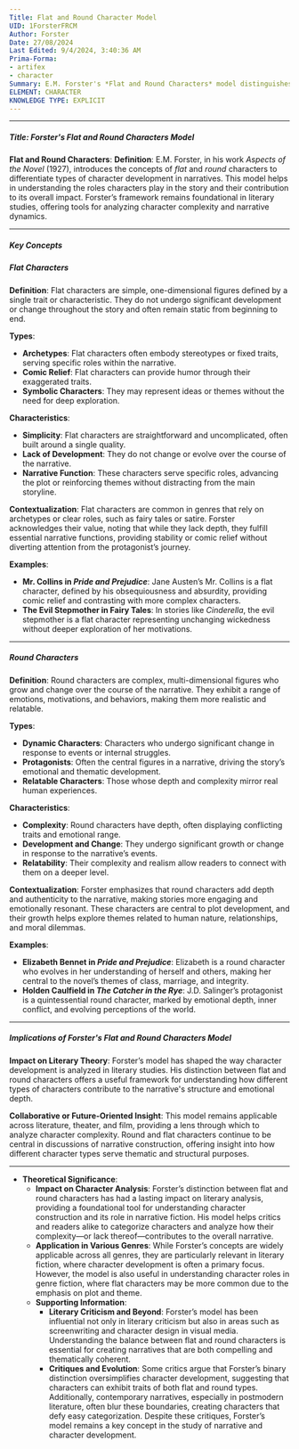 ```yaml
---
Title: Flat and Round Character Model
UID: 1ForsterFRCM
Author: Forster
Date: 27/08/2024
Last Edited: 9/4/2024, 3:40:36 AM
Prima-Forma:
- artifex
- character
Summary: E.M. Forster's *Flat and Round Characters* model distinguishes between flat characters, who are simple and unchanging, and round characters, who are complex and capable of growth. This distinction helps analyze character development in narratives and remains a foundational concept in literary studies.
ELEMENT: CHARACTER
KNOWLEDGE TYPE: EXPLICIT
---
```

---

##### Title: Forster's Flat and Round Characters Model

**Flat and Round Characters**:
   **Definition**: E.M. Forster, in his work *Aspects of the Novel* (1927), introduces the concepts of *flat* and *round* characters to differentiate types of character development in narratives. This model helps in understanding the roles characters play in the story and their contribution to its overall impact. Forster’s framework remains foundational in literary studies, offering tools for analyzing character complexity and narrative dynamics.

---

##### Key Concepts

##### Flat Characters

**Definition**:
   Flat characters are simple, one-dimensional figures defined by a single trait or characteristic. They do not undergo significant development or change throughout the story and often remain static from beginning to end.

**Types**:
   - **Archetypes**: Flat characters often embody stereotypes or fixed traits, serving specific roles within the narrative.
   - **Comic Relief**: Flat characters can provide humor through their exaggerated traits.
   - **Symbolic Characters**: They may represent ideas or themes without the need for deep exploration.

**Characteristics**:
   - **Simplicity**: Flat characters are straightforward and uncomplicated, often built around a single quality.
   - **Lack of Development**: They do not change or evolve over the course of the narrative.
   - **Narrative Function**: These characters serve specific roles, advancing the plot or reinforcing themes without distracting from the main storyline.

**Contextualization**:
   Flat characters are common in genres that rely on archetypes or clear roles, such as fairy tales or satire. Forster acknowledges their value, noting that while they lack depth, they fulfill essential narrative functions, providing stability or comic relief without diverting attention from the protagonist’s journey.

**Examples**:
   - **Mr. Collins in *Pride and Prejudice***: Jane Austen’s Mr. Collins is a flat character, defined by his obsequiousness and absurdity, providing comic relief and contrasting with more complex characters.
   - **The Evil Stepmother in Fairy Tales**: In stories like *Cinderella*, the evil stepmother is a flat character representing unchanging wickedness without deeper exploration of her motivations.

---

##### Round Characters

**Definition**:
   Round characters are complex, multi-dimensional figures who grow and change over the course of the narrative. They exhibit a range of emotions, motivations, and behaviors, making them more realistic and relatable.

**Types**:
   - **Dynamic Characters**: Characters who undergo significant change in response to events or internal struggles.
   - **Protagonists**: Often the central figures in a narrative, driving the story’s emotional and thematic development.
   - **Relatable Characters**: Those whose depth and complexity mirror real human experiences.

**Characteristics**:
   - **Complexity**: Round characters have depth, often displaying conflicting traits and emotional range.
   - **Development and Change**: They undergo significant growth or change in response to the narrative’s events.
   - **Relatability**: Their complexity and realism allow readers to connect with them on a deeper level.

**Contextualization**:
   Forster emphasizes that round characters add depth and authenticity to the narrative, making stories more engaging and emotionally resonant. These characters are central to plot development, and their growth helps explore themes related to human nature, relationships, and moral dilemmas.

**Examples**:
   - **Elizabeth Bennet in *Pride and Prejudice***: Elizabeth is a round character who evolves in her understanding of herself and others, making her central to the novel’s themes of class, marriage, and integrity.
   - **Holden Caulfield in *The Catcher in the Rye***: J.D. Salinger’s protagonist is a quintessential round character, marked by emotional depth, inner conflict, and evolving perceptions of the world.

---

##### Implications of Forster's Flat and Round Characters Model

**Impact on Literary Theory**:
   Forster’s model has shaped the way character development is analyzed in literary studies. His distinction between flat and round characters offers a useful framework for understanding how different types of characters contribute to the narrative's structure and emotional depth.

**Collaborative or Future-Oriented Insight**:
   This model remains applicable across literature, theater, and film, providing a lens through which to analyze character complexity. Round and flat characters continue to be central in discussions of narrative construction, offering insight into how different character types serve thematic and structural purposes.

---


  - **Theoretical Significance**:
    - **Impact on Character Analysis**: Forster’s distinction between flat and round characters has had a lasting impact on literary analysis, providing a foundational tool for understanding character construction and its role in narrative fiction. His model helps critics and readers alike to categorize characters and analyze how their complexity—or lack thereof—contributes to the overall narrative.
    - **Application in Various Genres**: While Forster’s concepts are widely applicable across all genres, they are particularly relevant in literary fiction, where character development is often a primary focus. However, the model is also useful in understanding character roles in genre fiction, where flat characters may be more common due to the emphasis on plot and theme.
    - **Supporting Information**:
      - **Literary Criticism and Beyond**: Forster’s model has been influential not only in literary criticism but also in areas such as screenwriting and character design in visual media. Understanding the balance between flat and round characters is essential for creating narratives that are both compelling and thematically coherent.
      - **Critiques and Evolution**: Some critics argue that Forster’s binary distinction oversimplifies character development, suggesting that characters can exhibit traits of both flat and round types. Additionally, contemporary narratives, especially in postmodern literature, often blur these boundaries, creating characters that defy easy categorization. Despite these critiques, Forster’s model remains a key concept in the study of narrative and character development.